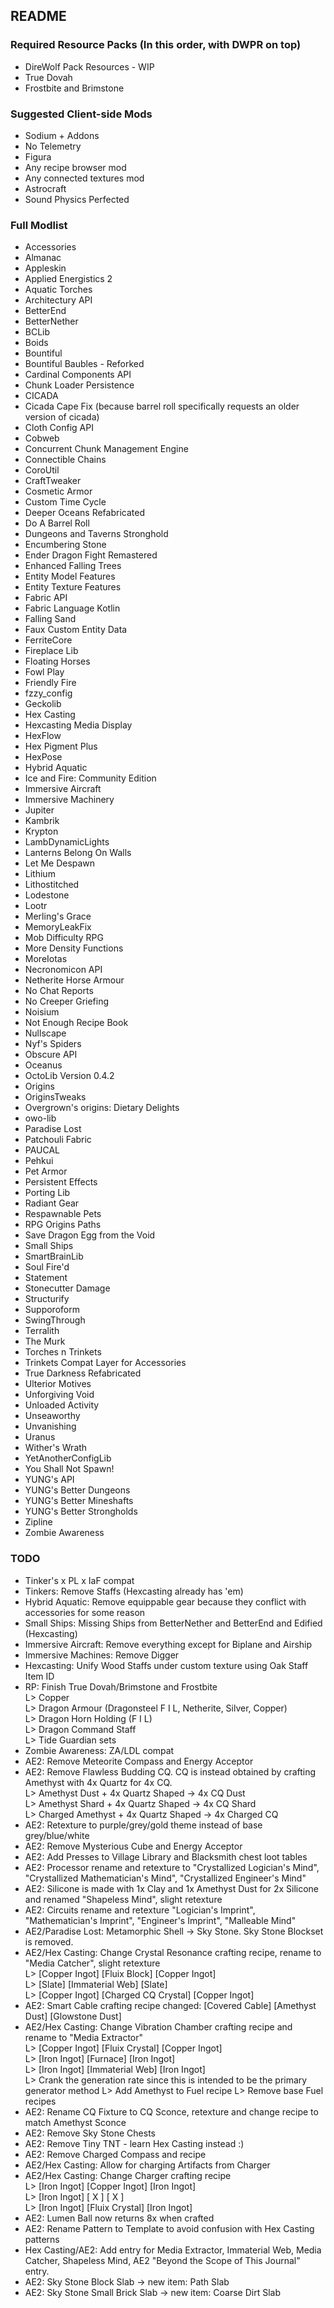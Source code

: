 ## README
### Required Resource Packs (In this order, with DWPR on top)
- DireWolf Pack Resources - WIP  
- True Dovah  
- Frostbite and Brimstone  
### Suggested Client-side Mods
- Sodium + Addons  
- No Telemetry  
- Figura  
- Any recipe browser mod  
- Any connected textures mod  
- Astrocraft  
- Sound Physics Perfected  
### Full Modlist
- Accessories  
- Almanac  
- Appleskin  
- Applied Energistics 2  
- Aquatic Torches  
- Architectury API  
- BetterEnd  
- BetterNether  
- BCLib  
- Boids
- Bountiful
- Bountiful Baubles - Reforked  
- Cardinal Components API  
- Chunk Loader Persistence
- CICADA
- Cicada Cape Fix (because barrel roll specifically requests an older version of cicada)  
- Cloth Config API  
- Cobweb  
- Concurrent Chunk Management Engine
- Connectible Chains
- CoroUtil  
- CraftTweaker
- Cosmetic Armor  
- Custom Time Cycle  
- Deeper Oceans Refabricated
- Do A Barrel Roll  
- Dungeons and Taverns Stronghold
- Encumbering Stone  
- Ender Dragon Fight Remastered  
- Enhanced Falling Trees  
- Entity Model Features  
- Entity Texture Features  
- Fabric API  
- Fabric Language Kotlin  
- Falling Sand  
- Faux Custom Entity Data  
- FerriteCore  
- Fireplace Lib  
- Floating Horses  
- Fowl Play  
- Friendly Fire
- fzzy_config  
- Geckolib  
- Hex Casting  
- Hexcasting Media Display  
- HexFlow  
- Hex Pigment Plus  
- HexPose  
- Hybrid Aquatic  
- Ice and Fire: Community Edition  
- Immersive Aircraft  
- Immersive Machinery  
- Jupiter
- Kambrik  
- Krypton  
- LambDynamicLights
- Lanterns Belong On Walls  
- Let Me Despawn
- Lithium  
- Lithostitched  
- Lodestone  
- Lootr  
- Merling's Grace  
- MemoryLeakFix
- Mob Difficulty RPG  
- More Density Functions  
- MoreIotas  
- Necronomicon API  
- Netherite Horse Armour  
- No Chat Reports
- No Creeper Griefing  
- Noisium  
- Not Enough Recipe Book  
- Nullscape  
- Nyf's Spiders  
- Obscure API  
- Oceanus  
- OctoLib Version 0.4.2
- Origins  
- OriginsTweaks
- Overgrown's origins: Dietary Delights  
- owo-lib  
- Paradise Lost  
- Patchouli Fabric  
- PAUCAL
- Pehkui
- Pet Armor  
- Persistent Effects  
- Porting Lib
- Radiant Gear
- Respawnable Pets  
- RPG Origins Paths  
- Save Dragon Egg from the Void  
- Small Ships  
- SmartBrainLib  
- Soul Fire'd
- Statement  
- Stonecutter Damage  
- Structurify
- Supporoform  
- SwingThrough  
- Terralith  
- The Murk
- Torches n Trinkets
- Trinkets Compat Layer for Accessories  
- True Darkness Refabricated
- Ulterior Motives  
- Unforgiving Void  
- Unloaded Activity  
- Unseaworthy
- Unvanishing  
- Uranus  
- Wither's Wrath  
- YetAnotherConfigLib  
- You Shall Not Spawn!  
- YUNG's API  
- YUNG's Better Dungeons  
- YUNG's Better Mineshafts  
- YUNG's Better Strongholds
- Zipline  
- Zombie Awareness  
### TODO
- Tinker's x PL x IaF compat
- Tinkers: Remove Staffs (Hexcasting already has 'em)  
- Hybrid Aquatic: Remove equippable gear because they conflict with accessories for some reason
- Small Ships: Missing Ships from BetterNether and BetterEnd and Edified (Hexcasting)  
- Immersive Aircraft: Remove everything except for Biplane and Airship
- Immersive Machines: Remove Digger
- Hexcasting: Unify Wood Staffs under custom texture using Oak Staff Item ID  
- RP: Finish True Dovah/Brimstone and Frostbite  
    L> Copper  
    L> Dragon Armour (Dragonsteel F I L, Netherite, Silver, Copper)  
    L> Dragon Horn Holding (F I L)  
    L> Dragon Command Staff  
    L> Tide Guardian sets  
- Zombie Awareness: ZA/LDL compat  
- AE2: Remove Meteorite Compass and Energy Acceptor  
- AE2: Remove Flawless Budding CQ. CQ is instead obtained by crafting Amethyst with 4x Quartz for 4x CQ.  
    L> Amethyst Dust + 4x Quartz Shaped -> 4x CQ Dust  
    L> Amethyst Shard + 4x Quartz Shaped -> 4x CQ Shard  
    L> Charged Amethyst + 4x Quartz Shaped -> 4x Charged CQ  
- AE2: Retexture to purple/grey/gold theme instead of base grey/blue/white  
- AE2: Remove Mysterious Cube and Energy Acceptor  
- AE2: Add Presses to Village Library and Blacksmith chest loot tables    
- AE2: Processor rename and retexture to "Crystallized Logician's Mind", "Crystallized Mathematician's Mind", "Crystallized Engineer's Mind"  
- AE2: Silicone is made with 1x Clay and 1x Amethyst Dust for 2x Silicone and renamed "Shapeless Mind", slight retexture  
- AE2: Circuits rename and retexture "Logician's Imprint", "Mathematician's Imprint", "Engineer's Imprint", "Malleable Mind"  
- AE2/Paradise Lost: Metamorphic Shell -> Sky Stone. Sky Stone Blockset is removed.
- AE2/Hex Casting: Change Crystal Resonance crafting recipe, rename to "Media Catcher", slight retexture  
    L> [Copper Ingot] [Fluix Block] [Copper Ingot]  
    L> [Slate] [Immaterial Web] [Slate]  
    L> [Copper Ingot] [Charged CQ Crystal] [Copper Ingot]  
- AE2: Smart Cable crafting recipe changed: [Covered Cable] [Amethyst Dust] [Glowstone Dust]  
- AE2/Hex Casting: Change Vibration Chamber crafting recipe and rename to "Media Extractor"  
    L> [Copper Ingot] [Fluix Crystal] [Copper Ingot]  
    L> [Iron Ingot] [Furnace] [Iron Ingot]  
    L> [Iron Ingot] [Immaterial Web] [Iron Ingot]  
    L> Crank the generation rate since this is intended to be the primary generator method
    L> Add Amethyst to Fuel recipe
    L> Remove base Fuel recipes
- AE2: Rename CQ Fixture to CQ Sconce, retexture and change recipe to match Amethyst Sconce  
- AE2: Remove Sky Stone Chests  
- AE2: Remove Tiny TNT - learn Hex Casting instead :)  
- AE2: Remove Charged Compass and recipe  
- AE2/Hex Casting: Allow for charging Artifacts from Charger  
- AE2/Hex Casting: Change Charger crafting recipe  
    L> [Iron Ingot] [Copper Ingot] [Iron Ingot]  
    L> [Iron Ingot] [ X ] [ X ]   
    L> [Iron Ingot] [Fluix Crystal] [Iron Ingot]  
- AE2: Lumen Ball now returns 8x when crafted  
- AE2: Rename Pattern to Template to avoid confusion with Hex Casting patterns  
- Hex Casting/AE2: Add entry for Media Extractor, Immaterial Web, Media Catcher, Shapeless Mind, AE2 "Beyond the Scope of This Journal" entry.  
- AE2: Sky Stone Block Slab -> new item: Path Slab  
- AE2: Sky Stone Small Brick Slab -> new item: Coarse Dirt Slab  
